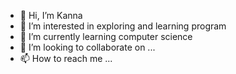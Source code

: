 - 👋 Hi, I’m Kanna
- 👀 I’m interested in exploring and learning program 
- 🌱 I’m currently learning computer science
- 💞️ I’m looking to collaborate on ...
- 📫 How to reach me ...

<!---
Kanna2005/Kanna2005 is a ✨ special ✨ repository because its `README.md` (this file) appears on your GitHub profile.
You can click the Preview link to take a look at your changes.
--->
